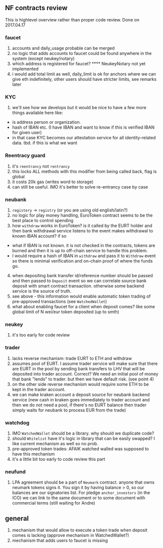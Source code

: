 ## NF contracts review
This is highlevel overview rather than proper code review. Done on 2017.04.17

### faucet

1. accounts and daily_usage probable can be merged
2. no logic that adds accounts to faucet could be found anywhere in the system (except neukey/notary)
3. which address is registered for faucet? **** NeukeyNotary not yet implemented
4. i would add total limit as well, daily_limit is ok for anchors where we can give eth indefinitely, other users should have stricter limits, see remarks later

### KYC

1. we'll see how we develops but it would be nice to have a few more things available here like:
  - is address person or organization.
  - hash of IBAN etc. (I have IBAN and want to know if this is verified IBAN for given user)
  - in that case KYC becomes our attestation service for all identity-related data. tbd. if this is what we want

### Reentracy guard

1. it's `reentrancy` not `rentrancy`
2. this locks ALL methods with this modifier from being called back, flag is global
3. it costs 20k gas (writes word to storage)
4. can still be useful. IMO it's better to solve re-entrancy case by case

### neubank

1. `registery` -> `registry` (or you are using old english/latin?)
2. no logic for play money handling, EuroToken contract seems to be the best place to control spending
3. how `withdraw` works in EuroToken? is it called by the EURT holder and then bank withdrawal service listens to the event makes withdrawal to known IBAN account? if so
  - what if IBAN is not known. it is not checked in the contracts, tokens are burned and then it is up to off-chain service to handle this problem.
  - I would require a hash of IBAN in `withdraw` and pass it to `Withdraw` event so there is minimal verification and on-chain proof of where the funds go.
4. when depositing bank transfer id/reference number should be passed and then passed to `Deposit` event so we can correlate source bank deposit with smart contract transaction. otherwise some backend service is the source of truth.
5. see above - this information would enable automatic token trading of pre-approved transactions (see `WatchedWallet`)
6. what about enabling faucet for a client when deposit comes? like some global limit of N wei/eur token deposited (up to smth)

### neukey

1. it's too early for code review

### trader

1. lacks reverse mechanism: trade EURT to ETH and withdraw
2. assumes pool of EURT. I assume trader service will make sure that there are EURT in the pool by sending bank transfers to LHV that will be deposited into trader account. Correct? We need an initial pool of money that bank "lends" to trader. but then we have default risk. (see point 4)
3. on the other side reverse mechanism would require some ETH to be kept in the trader account.
4. we can make kraken account a deposit source for neubank backend service (new cash in kraken goes immediately to trader account and then we do not need a pool, if there's no EURT balance then trader simply waits for neubank to process EUR from the trade)

### watchdog

1. IMO `WatchedWallet` should be a library. why should we duplicate code?
2. should `Whitelist` have it's logic in library that can be easily swapped? I like current mechanism as well so no prob.
3. pre-approved token trades: AFAIK watched walled was supposed to have this mechanism
4. it's a little bit too early to code review this part

### neufund

1. LPA agreement should be a part of `Neumark` contract. anyone that owns neumark tokens signs it. You sign it by having balance > 0, so our balances are our signatories list.
For pledge `anchor_investors` (in the ICO) we can link to the same document or to some document with commercial terms (still waiting for Andre)

## general

1. mechanism that would allow to execute a token trade when deposit comes is lacking (approve mechanism in WatchedWallet?)
2. mechanism that adds users to faucet is missing
